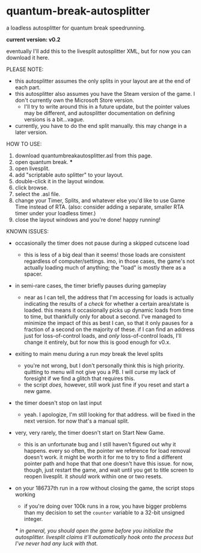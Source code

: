 # quantum-break-autosplitter
a loadless autosplitter for quantum break speedrunning.

**current version: v0.2**

eventually I'll add this to the livesplit autosplitter XML, but for now you can download it here.

PLEASE NOTE:
- this autosplitter assumes the only splits in your layout are at the end of each part.
- this autosplitter also assumes you have the Steam version of the game. I don't currently own the Microsoft Store version.
  - I'll try to write around this in a future update, but the pointer values may be different, and autosplitter documentation on defining versions is a bit...vague.
- currently, you have to do the end split manually. this may change in a later version.

HOW TO USE:
1. download quantumbreakautosplitter.asl from this page.
2. open quantum break. **&ast;**
3. open livesplit.
4. add "scriptable auto splitter" to your layout.
5. double-click it in the layout window.
6. click browse.
7. select the .asl file.
8. change your Timer, Splits, and whatever else you'd like to use Game Time instead of RTA. (also: consider adding a separate, smaller RTA timer under your loadless timer.)
9. close the layout windows and you're done! happy running!

KNOWN ISSUES:
- occasionally the timer does not pause during a skipped cutscene load
  - this is less of a big deal than it seems! those loads are consistent regardless of computer/settings. imo, in those cases, the game's not actually loading much of anything; the "load" is mostly there as a spacer.
- in semi-rare cases, the timer briefly pauses during gameplay
  - near as I can tell, the address that I'm accessing for loads is actually indicating the results of a *check* for whether a certain area/state is loaded. this means it occasionally picks up dynamic loads from time to time, but thankfully only for about a second. I've managed to minimize the impact of this as best I can, so that it only pauses for a fraction of a second on the majority of these. if I can find an address just for loss-of-control loads, and *only* loss-of-control loads, I'll change it entirely, but for now this is good enough for v0.x.
- exiting to main menu during a run *may* break the level splits
  - you're not wrong, but I don't personally think this is high priority. quitting to menu will not give you a PB. I will curse my lack of foresight if we find a glitch that requires this.
  - the script *does,* however, still work just fine if you reset and start a new game.
- the timer doesn't stop on last input
  - yeah. I apologize, I'm still looking for that address. will be fixed in the next version. for now that's a manual split.
- very, very rarely, the timer doesn't start on Start New Game.
  - this is an unfortunate bug and I still haven't figured out why it happens. every so often, the pointer we reference for load removal doesn't work. it might be worth it for me to try to find a different pointer path and hope that that one doesn't have this issue. for now, though, just restart the game, and wait until you get to title screen to reopen livesplit. it *should* work within one or two resets.
- on your 186737th run in a row without closing the game, the script stops working
  - if you're doing over 100k runs in a row, you have bigger problems than my decision to set the `counter` variable to a 32-bit unsigned integer.
  
  
  **&ast;** *in general, you should open the game before you initialize the autosplitter. livesplit claims it'll automatically hook onto the process but I've never had any luck with that.*
